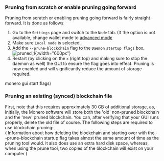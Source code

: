 ### Pruning from scratch or enable pruning going forward
Pruning from scratch or enabling pruning going forward is fairly straight forward. It is done as follows: 
1. Go to the `Settings` page and switch to the `Node` tab. (If the option is not available, change wallet mode to [advanced mode](https://www.getmonero.org/resources/user-guides/remote_node_gui.html#:~:text=Change%20your%20wallet%20to%20advanced%20mode&text=The%20main%20menu%20(%20Welcome%20to,next%20page%20select%20Advanced%20mode%20.))
2. Make sure `Local node` is selected.
3. Add the `--prune-blockchain` flag to the `Daemon` `startup flags` box.
![pruned_1](https://user-images.githubusercontent.com/77655812/169629970-e076d392-2112-44a1-9745-7a3faa9dff9c.png){:width="600px"}
5. Restart (by clicking on the `x` (right top) and making sure to stop the daemon as well) the GUI to ensure the flag goes into effect.
Pruning is now enabled and will significantly reduce the amount of storage required.   

 monero gui start flags)

### Pruning an existing (synced) blockchain file
First, note that this requires approximately 30 GB of additional storage, as, initially, the Monero software will store both the 'old' non-pruned blockchain and the 'new' pruned blockchain. You can, after verifying that your GUI runs properly, delete the old file of course. The following steps are required to use blockchain pruning:   
( Information about how deleting the blockchain and starting over with the --prune-blockchain startup flag takes almost the same amount of time as the pruning tool would. It also does use an extra hard disk space, whereas, when using the prune tool, two copies of the blockchain will exist on your computer )
